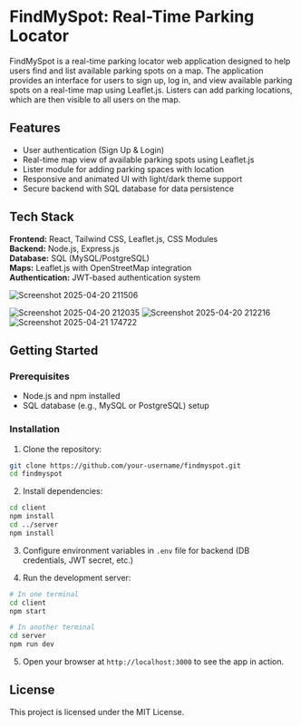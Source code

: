 
# FindMySpot: Real-Time Parking Locator

FindMySpot is a real-time parking locator web application designed to help users find and list available parking spots on a map. The application provides an interface for users to sign up, log in, and view available parking spots on a real-time map using Leaflet.js. Listers can add parking locations, which are then visible to all users on the map.

## Features

- User authentication (Sign Up & Login)
- Real-time map view of available parking spots using Leaflet.js
- Lister module for adding parking spaces with location
- Responsive and animated UI with light/dark theme support
- Secure backend with SQL database for data persistence

## Tech Stack

**Frontend:** React, Tailwind CSS, Leaflet.js, CSS Modules  
**Backend:** Node.js, Express.js  
**Database:** SQL (MySQL/PostgreSQL)  
**Maps:** Leaflet.js with OpenStreetMap integration  
**Authentication:** JWT-based authentication system


![Screenshot 2025-04-20 211506](https://github.com/user-attachments/assets/a6882685-da48-4e62-b7c5-3793b9230fac)

![Screenshot 2025-04-20 212035](https://github.com/user-attachments/assets/5f8dd9d1-53f2-4a13-87e7-0922774ede2b)
![Screenshot 2025-04-20 212216](https://github.com/user-attachments/assets/81485a3c-2204-448e-b1d6-48420507167c)
![Screenshot 2025-04-21 174722](https://github.com/user-attachments/assets/4bd31ecf-2e8b-47ca-bb71-d4108f4cd751)






## Getting Started

### Prerequisites

- Node.js and npm installed
- SQL database (e.g., MySQL or PostgreSQL) setup

### Installation

1. Clone the repository:

```bash
git clone https://github.com/your-username/findmyspot.git
cd findmyspot
```

2. Install dependencies:

```bash
cd client
npm install
cd ../server
npm install
```

3. Configure environment variables in `.env` file for backend (DB credentials, JWT secret, etc.)

4. Run the development server:

```bash
# In one terminal
cd client
npm start

# In another terminal
cd server
npm run dev
```

5. Open your browser at `http://localhost:3000` to see the app in action.

## License

This project is licensed under the MIT License.

